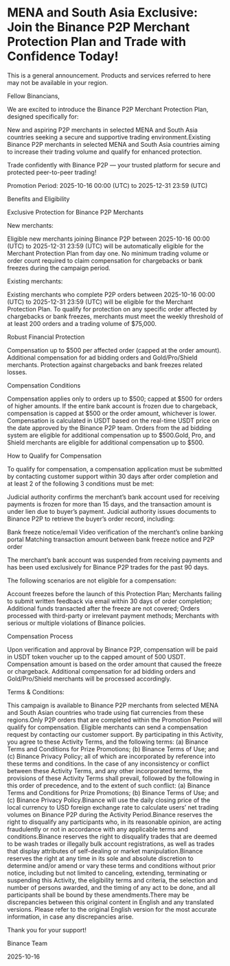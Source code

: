 # MENA and South Asia Exclusive: Join the Binance P2P Merchant Protection Plan and Trade with Confidence Today!

This is a general announcement. Products and services referred to here may not be available in your region.

Fellow Binancians,

We are excited to introduce the Binance P2P Merchant Protection Plan, designed specifically for:

New and aspiring P2P merchants in selected MENA and South Asia countries seeking a secure and supportive trading environment.Existing Binance P2P merchants in selected MENA and South Asia countries aiming to increase their trading volume and qualify for enhanced protection.

Trade confidently with Binance P2P — your trusted platform for secure and protected peer-to-peer trading!

Promotion Period: 2025-10-16 00:00 (UTC) to 2025-12-31 23:59 (UTC)

Benefits and Eligibility

Exclusive Protection for Binance P2P Merchants

New merchants:

Eligible new merchants joining Binance P2P between 2025-10-16 00:00 (UTC) to 2025-12-31 23:59 (UTC) will be automatically eligible for the Merchant Protection Plan from day one.  No minimum trading volume or order count required to claim compensation for chargebacks or bank freezes during the campaign period.

Existing merchants:

Existing merchants who complete P2P orders between 2025-10-16 00:00 (UTC) to 2025-12-31 23:59 (UTC) will be eligible for the Merchant Protection Plan. To qualify for protection on any specific order affected by chargebacks or bank freezes, merchants must meet the weekly threshold of at least 200 orders and a trading volume of $75,000.

Robust Financial Protection  

Compensation up to $500 per affected order (capped at the order amount).  Additional compensation for ad bidding orders and Gold/Pro/Shield merchants.  Protection against chargebacks and bank freezes related losses. 

Compensation Conditions  

Compensation applies only to orders up to $500; capped at $500 for orders of higher amounts.  If the entire bank account is frozen due to chargeback, compensation is capped at $500 or the order amount, whichever is lower.  Compensation is calculated in USDT based on the real-time USDT price on the date approved by the Binance P2P team.  Orders from the ad bidding system are eligible for additional compensation up to $500.Gold, Pro, and Shield merchants are eligible for additional compensation up to $500.

How to Qualify for Compensation  

To qualify for compensation, a compensation application must be submitted by contacting customer support within 30 days after order completion and at least 2 of the following 3 conditions must be met:  

Judicial authority confirms the merchant’s bank account used for receiving payments is frozen for more than 15 days, and the transaction amount is under lien due to buyer’s payment.  Judicial authority issues documents to Binance P2P to retrieve the buyer’s order record, including:  

   Bank freeze notice/email     Video verification of the merchant’s online banking portal     Matching transaction amount between bank freeze notice and P2P order  

The merchant’s bank account was suspended from receiving payments and has been used exclusively for Binance P2P trades for the past 90 days.

The following scenarios are not eligible for a compensation:

Account freezes before the launch of this Protection Plan;  Merchants failing to submit written feedback via email within 30 days of order completion;  Additional funds transacted after the freeze are not covered; Orders processed with third-party or irrelevant payment methods;  Merchants with serious or multiple violations of Binance policies.

Compensation Process  

Upon verification and approval by Binance P2P, compensation will be paid in USDT token voucher up to the capped amount of 500 USDT.  Compensation amount is based on the order amount that caused the freeze or chargeback.  Additional compensation for ad bidding orders and Gold/Pro/Shield merchants will be processed accordingly.

Terms & Conditions:

This campaign is available to Binance P2P merchants from selected MENA and South Asian countries who trade using fiat currencies from these regions.Only P2P orders that are completed within the Promotion Period will qualify for compensation.  Eligible merchants can send a compensation request by contacting our customer support. By participating in this Activity, you agree to these Activity Terms, and the following terms: (a) Binance Terms and Conditions for Prize Promotions; (b) Binance Terms of Use; and (c) Binance Privacy Policy; all of which are incorporated by reference into these terms and conditions. In the case of any inconsistency or conflict between these Activity Terms, and any other incorporated terms, the provisions of these Activity Terms shall prevail, followed by the following in this order of precedence, and to the extent of such conflict: (a) Binance Terms and Conditions for Prize Promotions; (b) Binance Terms of Use; and (c) Binance Privacy Policy.Binance will use the daily closing price of the local currency to USD foreign exchange rate to calculate users’ net trading volumes on Binance P2P during the Activity Period.Binance reserves the right to disqualify any participants who, in its reasonable opinion, are acting fraudulently or not in accordance with any applicable terms and conditions.Binance reserves the right to disqualify trades that are deemed to be wash trades or illegally bulk account registrations, as well as trades that display attributes of self-dealing or market manipulation.Binance reserves the right at any time in its sole and absolute discretion to determine and/or amend or vary these terms and conditions without prior notice, including but not limited to canceling, extending, terminating or suspending this Activity, the eligibility terms and criteria, the selection and number of persons awarded, and the timing of any act to be done, and all participants shall be bound by these amendments.There may be discrepancies between this original content in English and any translated versions. Please refer to the original English version for the most accurate information, in case any discrepancies arise.

Thank you for your support!

Binance Team

2025-10-16
